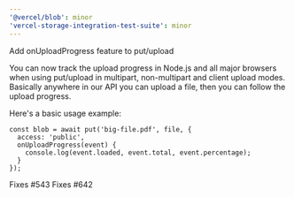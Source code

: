 ```yaml
---
'@vercel/blob': minor
'vercel-storage-integration-test-suite': minor
---
```


Add onUploadProgress feature to put/upload

You can now track the upload progress in Node.js and all major browsers when
using put/upload in multipart, non-multipart and client upload modes. Basically
anywhere in our API you can upload a file, then you can follow the upload
progress.

Here's a basic usage example:

```
const blob = await put('big-file.pdf', file, {
  access: 'public',
  onUploadProgress(event) {
    console.log(event.loaded, event.total, event.percentage);
  }
});
```

Fixes #543
Fixes #642

